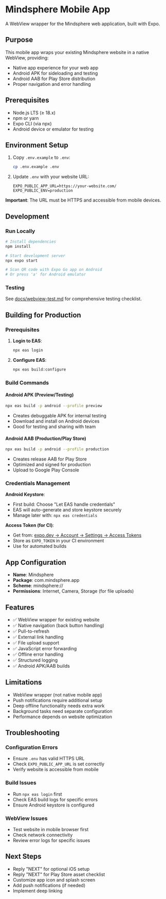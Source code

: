 # Mindsphere Mobile App

A WebView wrapper for the Mindsphere web application, built with Expo.

## Purpose

This mobile app wraps your existing Mindsphere website in a native WebView, providing:
- Native app experience for your web app
- Android APK for sideloading and testing
- Android AAB for Play Store distribution
- Proper navigation and error handling

## Prerequisites

- Node.js LTS (≥ 18.x)
- npm or yarn
- Expo CLI (via npx)
- Android device or emulator for testing

## Environment Setup

1. Copy `.env.example` to `.env`:
   ```bash
   cp .env.example .env
   ```

2. Update `.env` with your website URL:
   ```
   EXPO_PUBLIC_APP_URL=https://your-website.com/
   EXPO_PUBLIC_ENV=production
   ```

**Important**: The URL must be HTTPS and accessible from mobile devices.

## Development

### Run Locally

```bash
# Install dependencies
npm install

# Start development server
npx expo start

# Scan QR code with Expo Go app on Android
# Or press 'a' for Android emulator
```

### Testing

See [docs/webview-test.md](./docs/webview-test.md) for comprehensive testing checklist.

## Building for Production

### Prerequisites

1. **Login to EAS**:
   ```bash
   npx eas login
   ```

2. **Configure EAS**:
   ```bash
   npx eas build:configure
   ```

### Build Commands

#### Android APK (Preview/Testing)
```bash
npx eas build -p android --profile preview
```
- Creates debuggable APK for internal testing
- Download and install on Android devices
- Good for testing and sharing with team

#### Android AAB (Production/Play Store)
```bash
npx eas build -p android --profile production
```
- Creates release AAB for Play Store
- Optimized and signed for production
- Upload to Google Play Console

### Credentials Management

**Android Keystore**: 
- First build: Choose "Let EAS handle credentials" 
- EAS will auto-generate and store keystore securely
- Manage later with: `npx eas credentials`

**Access Token (for CI)**:
- Get from: [expo.dev → Account → Settings → Access Tokens](https://expo.dev/accounts/settings/access-tokens)
- Store as `EXPO_TOKEN` in your CI environment
- Use for automated builds

## App Configuration

- **Name**: Mindsphere
- **Package**: com.mindsphere.app
- **Scheme**: mindsphere://
- **Permissions**: Internet, Camera, Storage (for file uploads)

## Features

- ✅ WebView wrapper for existing website
- ✅ Native navigation (back button handling)
- ✅ Pull-to-refresh
- ✅ External link handling
- ✅ File upload support
- ✅ JavaScript error forwarding
- ✅ Offline error handling
- ✅ Structured logging
- ✅ Android APK/AAB builds

## Limitations

- WebView wrapper (not native mobile app)
- Push notifications require additional setup
- Deep offline functionality needs extra work
- Background tasks need separate configuration
- Performance depends on website optimization

## Troubleshooting

### Configuration Errors
- Ensure `.env` has valid HTTPS URL
- Check `EXPO_PUBLIC_APP_URL` is set correctly
- Verify website is accessible from mobile

### Build Issues
- Run `npx eas login` first
- Check EAS build logs for specific errors
- Ensure Android keystore is configured

### WebView Issues
- Test website in mobile browser first
- Check network connectivity
- Review error logs for specific issues

## Next Steps

- Reply "NEXT" for optional iOS setup
- Reply "NEXT" for Play Store asset checklist
- Customize app icon and splash screen
- Add push notifications (if needed)
- Implement deep linking
